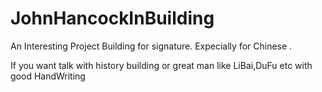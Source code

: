 # JohnHancockInBuilding

An Interesting Project Building for signature. Expecially for Chinese .

If you want talk with history building or great man like LiBai,DuFu etc with good HandWriting
